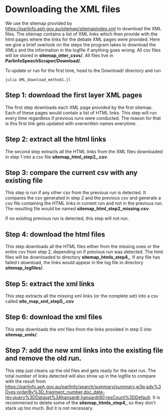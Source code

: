 # Downloading the XML files

We use the sitemap provided by <https://parlinfo.aph.gov.au/sitemap/sitemapindex.xml> to download the XML files. The sitemap contains a list of XML links which then provide with the html pages where the links for the debate XML pages were provided. Here we give a brief overlook on the steps the program takes to download the XMLs and the information in the logfile if anything goes wrong. All csv files will be stored in **sitemap\_inter\_csvs/**. All files live in **ParlinfoSpeechScraper/Download/**.

To update or run for the first time, head to the Download/ directory and run

```console
julia XML_Download_method1.jl
```

## Step 1: download the first layer XML pages 

The first step downloads each XML page provided by the first sitemap. Each of these pages would contain a list of HTML links. This step will run every time regardless if previous runs were conducted. The reason for that is this first link gets updated with overwritten names everytime. 

## Step 2: extract all the html links

The second step extracts all the HTML links from the XML files downloaded in step 1 into a csv file **sitemap\_html\_step2_<dateofcreation>.csv**.

## Step 3: compare the current csv with any existing file

This step is run if any other csv from the previous run is detected. It compares the csv generated in step 2 and the previous csv and generate a csv file containing the HTML links in current run and not in the previous run. The resulting file would be named **sitemap\_html\_step2\_missing.csv**.

If no existing previous run is detected, this step will not run.

## Step 4: download the html files

This step downloads all the HTML files either from the missing ones or the entire csv from step 2, depending on if previous run was detected. The html files will be downloaded to directory **sitemap\_htmls\_step4\_<dateofcreation>**. If any file has failed t download, the links would appear in the log file in directory **sitemap\_logfiles/**.

## Step 5: extract the xml links 

This step extracts all the missing xml links (or the complete set) into a csv called **site\_map\_xml\_step5\_<dateofcreation>.csv**

## Step 6: download the xml files

This step downloads the xml files from the links provided in step 5 into **sitemap\_xmls/**.

## Step 7: add the new xml links into the existing file and remove the old run.

This step just cleans up the old files and gets ready for the next run. The total number of links detected will also show up in the logfile to compare with the result from <https://parlinfo.aph.gov.au/parlInfo/search/summary/summary.w3p;adv%3Dyes;orderBy%3D_fragment_number,doc_date-rev;query%3DDataset%3Ahansardr,hansardr80;resCount%3DDefault>. It is recommened to delete some of the **sitemap\_htmls\_step4\_<dateofcreation>** so they don't stack up too much. But it is not necessary. 







